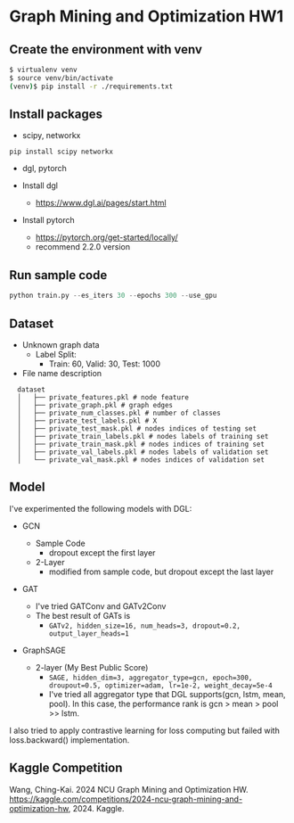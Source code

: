 # Graph Mining and Optimization HW1

## Create the environment with venv

```bash
$ virtualenv venv
$ source venv/bin/activate
(venv)$ pip install -r ./requirements.txt
```

## Install packages

* scipy, networkx

```
pip install scipy networkx
```

* dgl, pytorch

* Install dgl
  * https://www.dgl.ai/pages/start.html
* Install pytorch
  * https://pytorch.org/get-started/locally/
  * recommend 2.2.0 version

## Run sample code

```python
python train.py --es_iters 30 --epochs 300 --use_gpu
```

## Dataset

* Unknown graph data
  * Label Split:
    * Train: 60, Valid: 30, Test: 1000
* File name description

```
  dataset
  │   ├── private_features.pkl # node feature
  │   ├── private_graph.pkl # graph edges
  │   ├── private_num_classes.pkl # number of classes
  │   ├── private_test_labels.pkl # X
  │   ├── private_test_mask.pkl # nodes indices of testing set
  │   ├── private_train_labels.pkl # nodes labels of training set
  │   ├── private_train_mask.pkl # nodes indices of training set
  │   ├── private_val_labels.pkl # nodes labels of validation set
  │   └── private_val_mask.pkl # nodes indices of validation set
```

## Model

I've experimented the following models with DGL:

- GCN 
    - Sample Code
        - dropout except the first layer
    - 2-Layer
        - modified from sample code, but dropout except the last layer
- GAT
    - I've tried GATConv and GATv2Conv
    - The best result of GATs is
        - `GATv2, hidden_size=16, num_heads=3, dropout=0.2, output_layer_heads=1`

- GraphSAGE
    - 2-layer (My Best Public Score)
        - `SAGE, hidden_dim=3, aggregator_type=gcn, epoch=300, droupout=0.5, optimizer=adam, lr=1e-2, weight_decay=5e-4`
        - I've tried all aggregator type that DGL supports(gcn, lstm, mean, pool). In this case, the performance rank is gcn > mean > pool >> lstm.

I also tried to apply contrastive learning for loss computing but failed with loss.backward() implementation.


## Kaggle Competition
Wang, Ching-Kai. 2024 NCU Graph Mining and Optimization HW. https://kaggle.com/competitions/2024-ncu-graph-mining-and-optimization-hw, 2024. Kaggle.
